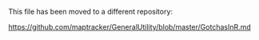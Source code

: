 This file has been moved to a different repository:

https://github.com/maptracker/GeneralUtility/blob/master/GotchasInR.md
